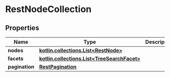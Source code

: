 
# RestNodeCollection

## Properties
| Name | Type | Description | Notes |
| ------------ | ------------- | ------------- | ------------- |
| **nodes** | [**kotlin.collections.List&lt;RestNode&gt;**](RestNode.md) |  |  |
| **facets** | [**kotlin.collections.List&lt;TreeSearchFacet&gt;**](TreeSearchFacet.md) |  |  [optional] |
| **pagination** | [**RestPagination**](RestPagination.md) |  |  [optional] |



